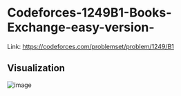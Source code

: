 # Codeforces-1249B1-Books-Exchange-easy-version-
Link: https://codeforces.com/problemset/problem/1249/B1
## Visualization
![image](https://user-images.githubusercontent.com/51401355/163665278-cb907713-cbb5-41c5-a28f-5a0bddb3b857.png)
